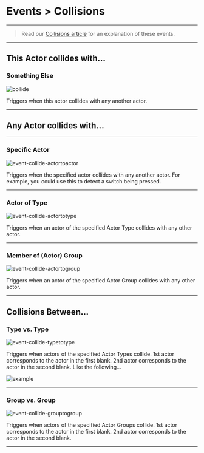 # Events > Collisions

***

> Read our [Collisions article](http://www.stencyl.com/help/view/collisions-and-groups/) for an explanation of these events.

***

## This Actor collides with...

### Something Else

![collide](http://static.stencyl.com/pedia2/block-images/13%20-%20Events/10%20-%20Collisions/collide.png)

Triggers when this actor collides with any another actor.

***

## Any Actor collides with...

***

### Specific Actor

![event-collide-actortoactor](http://static.stencyl.com/pedia2/block-images/13%20-%20Events/11%20-%20Collisions/event-collide-actortoactor.png)

Triggers when the specified actor collides with any another actor. For example, you could use this to detect a switch being pressed.

***

### Actor of Type

![event-collide-actortotype](http://static.stencyl.com/pedia2/block-images/13%20-%20Events/11%20-%20Collisions/event-collide-actortotype.png)

Triggers when an actor of the specified Actor Type collides with any other actor.

***

### Member of (Actor) Group

![event-collide-actortogroup](http://static.stencyl.com/pedia2/block-images/13%20-%20Events/11%20-%20Collisions/event-collide-actortogroup.png)

Triggers when an actor of the specified Actor Group collides with any other actor.

***

## Collisions Between...

### Type vs. Type

![event-collide-typetotype](http://static.stencyl.com/pedia2/block-images/13%20-%20Events/12%20-%20Collisions/event-collide-typetotype.png)

Triggers when actors of the specified Actor Types collide. 1st actor corresponds to the actor in the first blank. 2nd actor corresponds to the actor in the second blank. Like the following...

![example](http://static.stencyl.com/pedia2/ch3/collisions/image16.png)

***

### Group vs. Group

![event-collide-grouptogroup](http://static.stencyl.com/pedia2/block-images/13%20-%20Events/12%20-%20Collisions/event-collide-grouptogroup.png)

Triggers when actors of the specified Actor Groups collide. 1st actor corresponds to the actor in the first blank. 2nd actor corresponds to the actor in the second blank.

***

